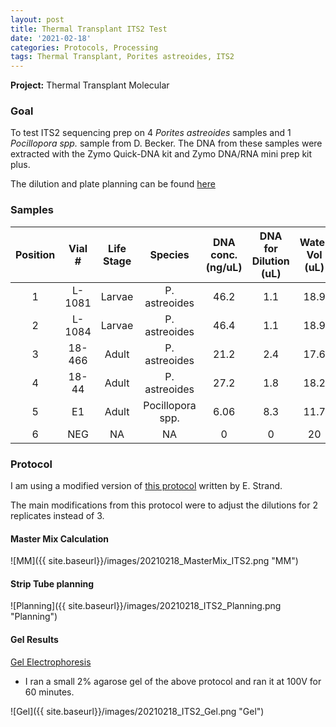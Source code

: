 ```yaml
---
layout: post
title: Thermal Transplant ITS2 Test
date: '2021-02-18'
categories: Protocols, Processing
tags: Thermal Transplant, Porites astreoides, ITS2
---
```


**Project:** Thermal Transplant Molecular

### Goal

To test ITS2 sequencing prep on 4 *Porites astreoides* samples and 1 *Pocillopora spp.* sample from D. Becker. The DNA from these samples were extracted with the Zymo Quick-DNA kit and Zymo DNA/RNA mini prep kit plus.

The dilution and plate planning can be found [here](https://docs.google.com/spreadsheets/d/1PgZ8r-qgFSdBX9QOENyytBzJxyPzGEyn5nUdGs1Klrc/edit#gid=868081107)

### Samples

| Position | Vial # | Life Stage |      Species     | DNA conc. (ng/uL) | DNA for Dilution (uL) | Water Vol (uL) | Total Vol (uL) | Final DNA Conc. (ng/uL) |
|:--------:|:------:|:----------:|:----------------:|:-----------------:|:---------------------:|:--------------:|:--------------:|:-----------------------:|
|     1    | L-1081 |   Larvae   |   P. astreoides  |        46.2       |          1.1          |      18.9      |       20       |           2.5           |
|     2    | L-1084 |   Larvae   |   P. astreoides  |        46.4       |          1.1          |      18.9      |       20       |           2.5           |
|     3    | 18-466 |    Adult   |   P. astreoides  |        21.2       |          2.4          |      17.6      |       20       |           2.5           |
|     4    |  18-44 |    Adult   |   P. astreoides  |        27.2       |          1.8          |      18.2      |       20       |           2.5           |
|     5    |   E1   |    Adult   | Pocillopora spp. |        6.06       |          8.3          |      11.7      |       20       |           2.5           |
|     6    |   NEG  |     NA     |        NA        |         0         |           0           |       20       |       20       |            0            |

### Protocol

I am using a modified version of [this protocol](https://github.com/emmastrand/EmmaStrand_Notebook/blob/master/_posts/2020-01-31-ITS2-Sequencing-Protocol.md) written by E. Strand.

The main modifications from this protocol were to adjust the dilutions for 2 replicates instead of 3.


#### Master Mix Calculation

![MM]({{ site.baseurl}}/images/20210218_MasterMix_ITS2.png "MM")

#### Strip Tube planning

![Planning]({{ site.baseurl}}/images/20210218_ITS2_Planning.png "Planning")

#### Gel Results
[Gel Electrophoresis](https://github.com/emmastrand/EmmaStrand_Notebook/blob/master/_posts/2019-07-16-Gel-Electrophoresis-Protocol.md)

- I ran a small 2% agarose gel of the above protocol and ran it at 100V for 60 minutes.

![Gel]({{ site.baseurl}}/images/20210218_ITS2_Gel.png "Gel")
